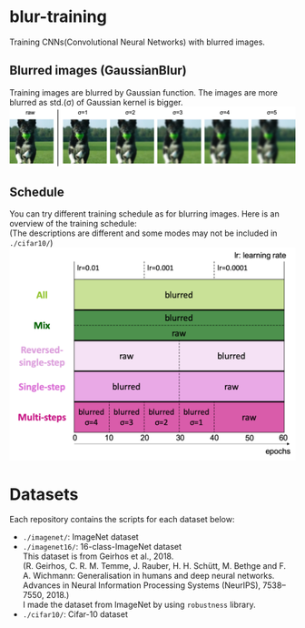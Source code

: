 # blur-training
Training CNNs(Convolutional Neural Networks) with blurred images.


## Blurred images (GaussianBlur)
Training images are blurred by Gaussian function. The images are more blurred as std.(σ) of Gaussian kernel is bigger.
![blurred-images](./figures/blurred_images.png)


## Schedule
You can try different training schedule as for blurring images. Here is an overview of the training schedule: <br>
(The descriptions are different and some modes may not be included in `./cifar10/`)
![schedule](./figures/schedule.png)


# Datasets
Each repository contains the scripts for each dataset below:
- `./imagenet/`: ImageNet dataset
- `./imagenet16/`: 16-class-ImageNet dataset <br>
  This dataset is from Geirhos et al., 2018. <br>
  (R. Geirhos, C. R. M. Temme, J. Rauber, H. H. Schütt, M. Bethge and F. A. Wichmann: Generalisation in humans and deep neural networks. Advances in Neural Information Processing Systems (NeurIPS), 7538–7550, 2018.) <br>
  I made the dataset from ImageNet by using `robustness` library.
- `./cifar10/`: Cifar-10 dataset  
